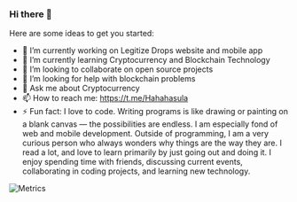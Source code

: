 ### Hi there 👋


Here are some ideas to get you started:

- 🔭 I’m currently working on Legitize Drops website and mobile app
- 🌱 I’m currently learning Cryptocurrency and Blockchain Technology
- 👯 I’m looking to collaborate on open source projects
- 🤔 I’m looking for help with blockchain problems
- 💬 Ask me about Cryptocurrency
- 📫 How to reach me: https://t.me/Hahahasula
- ⚡ Fun fact: I love to code. Writing programs is like drawing or painting on a blank canvas — the possibilities are endless. I am especially fond of web and mobile development. Outside of programming, I am a very curious person who always wonders why things are the way they are. I read a lot, and love to learn primarily by just going out and doing it. I enjoy spending time with friends, discussing current events, collaborating in coding projects, and learning new technology.


![Metrics](https://metrics.lecoq.io/CodePhilanthropist?template=classic&base.header=0&base.activity=0&base.community=0&base.repositories=0&base.metadata=0&followup=1&isocalendar=1&languages=1&isocalendar.duration=full-year&languages.colors=github&languages.threshold=0%25&config.timezone=Asia%2FManila&config.animated=true)

